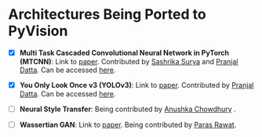 # Architectures Being Ported to PyVision

- [x] **Multi Task Cascaded Convolutional Neural Network in PyTorch (MTCNN)**: Link to [paper](https://arxiv.org/pdf/1604.02878.pdf). Contributed by [Sashrika Surya](https://github.com/sashrika15) and [Pranjal Datta](https://github.com/pranjaldatta). Can be accessed [here](https://github.com/pranjaldatta/PyVision/tree/master/pyvision/mtcnn).

- [x] **You Only Look Once v3 (YOLOv3)**: Link to [paper](https://arxiv.org/pdf/1804.02767.pdf). Contributed by [Pranjal Datta](https://github.com/pranjaldatta). Can be accessed [here](https://github.com/pranjaldatta/PyVision/tree/master/pyvision/detection/yolov3).

- [ ] **Neural Style Transfer**: Being contributed by [Anushka Chowdhury](https://github.com/Anushka0805) .

- [ ] **Wassertian GAN**: Link to [paper](https://arxiv.org/pdf/1701.07875.pdf). Being contributed by [Paras Rawat](https://github.com/TrizteX).
